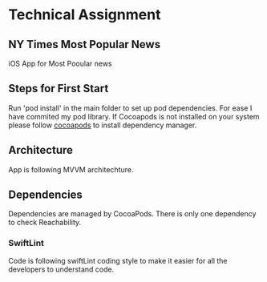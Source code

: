 # Technical Assignment

## NY Times Most Popular News

iOS App for Most Pooular news

## Steps for First Start

Run 'pod install' in the main folder to set up pod dependencies. For ease I have commited my pod library.
If Cocoapods is not installed on your system please follow [cocoapods](https://cocoapods.org/) to install dependency manager.

## Architecture

App is following MVVM architechture.  

## Dependencies

Dependencies are managed by CocoaPods. There is only one dependency to check Reachability.

### SwiftLint

Code is following swiftLint coding style to make it easier for all the developers to understand  code.
